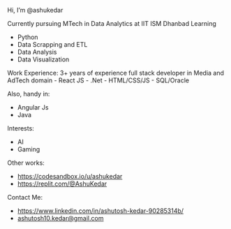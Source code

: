 Hi, I’m @ashukedar

Currently pursuing MTech in Data Analytics at IIT ISM Dhanbad
Learning
  - Python
  - Data Scrapping and ETL
  - Data Analysis
  - Data Visualization

Work Experience:
  3+ years of experience full stack developer in Media and AdTech domain
    - React JS
    - .Net
    - HTML/CSS/JS
    - SQL/Oracle

Also, handy in:
  - Angular Js
  - Java

Interests:
  - AI
  - Gaming

Other works:
  - https://codesandbox.io/u/ashukedar
  - https://replit.com/@AshuKedar

Contact Me:
  - https://www.linkedin.com/in/ashutosh-kedar-90285314b/
  - ashutosh10.kedar@gmail.com
